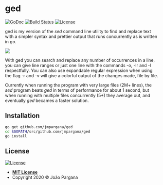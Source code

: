# ged
[![GoDoc](https://godoc.org/github.com/jmpargana/ged?status.svg)](https://godoc.org/github.com/jmpargana/ged)
[![Build
Status](https://travis-ci.org/jmpargana/ged.svg?branch=master)](https://travis-ci.org/jmpargana/ged)
[![License](http://img.shields.io/:license-mit-blue.svg?style=flat-square)](LICENSE)

ged is my version of the *sed* command line utility to find and replace text 
with a simpler syntax and prettier output that runs concurrently as is written
in go.

![](https://s3.eu-central-1.amazonaws.com/jmpargana.github.io/ged.gif)

With ged you can search and replace any number of occurrences in a line, you can give line ranges or just one line with the commands -o, -lr and -l respectfully.
You can also use expandable regular expression when using the flag -r and -v will give a colorful output of the changes made, file by file.

Currently when running the program with very large files (2M+ lines), the *sed*
program beats *ged* in terms of performance for about 1 second, but when running with multiple files concurrently (5+) they average out, and eventually *ged* becames a faster solution.

## Installation

```sh
go get github.com/jmpargana/ged
cd $GOPATH/src/github.com/jmpargana/ged
go install
```




## License


[![License](http://img.shields.io/:license-mit-blue.svg?style=flat-square)](http://badges.mit-license.org)

- **[MIT License](LICENSE)**
- Copyright 2020 © João Pargana
